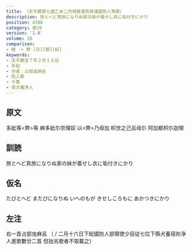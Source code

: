 ```yaml
---
title: （天平勝寳七歳乙未二月相替遣筑紫諸國防人等歌）
description: 旅とへど真旅になりぬ家の妹が着せし衣に垢付きにかり
position: 4388
category: 巻20
version: '1.0'
volume: 20
comparison:
- 敝 -> 弊 [元][類][紀]
keywords:
- 天平勝宝７年２月１６日
- 年紀
- 作者：占部虫麻呂
- 防人歌
- 千葉
- 県犬養浄人
---
```


## 原文

多妣等<弊>等 麻多妣尓奈理奴 以<弊>乃母加 枳世之己呂母尓 阿加都枳尓迦理

## 訓読

旅とへど真旅になりぬ家の妹が着せし衣に垢付きにかり

## 仮名

たびとへど またびになりぬ いへのもが きせしころもに あかつきにかり

## 左注

右一首占部虫麻呂 （ / 二月十六日下総國防人部領使少目従七位下縣犬養宿祢浄人進歌數廿二首 但拙劣歌者不取載之）

